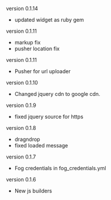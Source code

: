 version 0.1.14

* updated widget as ruby gem

version 0.1.11

* markup fix
* pusher location fix

version 0.1.11

* Pusher for url uploader

version 0.1.10

* Changed jquery cdn to google cdn.

version 0.1.9

* fixed jquery source for https

version 0.1.8

* dragndrop
* fixed loaded message

version 0.1.7

* Fog credentials in fog_credentials.yml

version 0.1.6
  
* New js builders